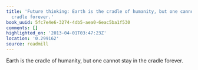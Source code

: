 ```yaml
---
title: 'Future thinking: Earth is the cradle of humanity, but one cannot stay in the
  cradle forever.'
book_uuid: 5fc7e4e6-3274-4db5-aea0-6eac5ba1f530
comments: []
highlighted_on: '2013-04-01T03:47:23Z'
location: '0.299162'
source: readmill
---
```


Earth is the cradle of humanity, but one cannot stay in the cradle forever.
